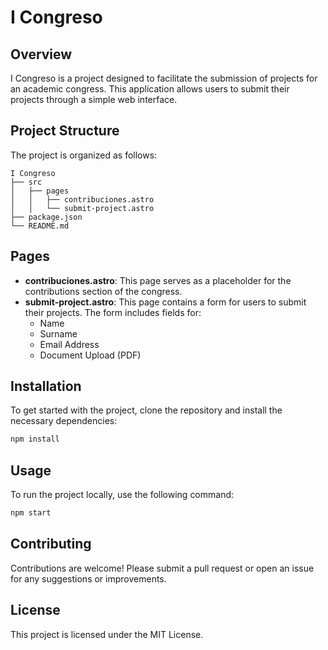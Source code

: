 # I Congreso

## Overview
I Congreso is a project designed to facilitate the submission of projects for an academic congress. This application allows users to submit their projects through a simple web interface.

## Project Structure
The project is organized as follows:

```
I Congreso
├── src
│   ├── pages
│   │   ├── contribuciones.astro
│   │   └── submit-project.astro
├── package.json
└── README.md
```

## Pages
- **contribuciones.astro**: This page serves as a placeholder for the contributions section of the congress.
- **submit-project.astro**: This page contains a form for users to submit their projects. The form includes fields for:
  - Name
  - Surname
  - Email Address
  - Document Upload (PDF)

## Installation
To get started with the project, clone the repository and install the necessary dependencies:

```bash
npm install
```

## Usage
To run the project locally, use the following command:

```bash
npm start
```

## Contributing
Contributions are welcome! Please submit a pull request or open an issue for any suggestions or improvements.

## License
This project is licensed under the MIT License.
